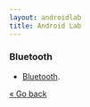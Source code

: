 ```yaml
---
layout: androidlab
title: Android Lab
---
```


### Bluetooth

  * [Bluetooth](http://developer.android.com/guide/topics/connectivity/bluetooth.html).

[&laquo; Go back](./)
